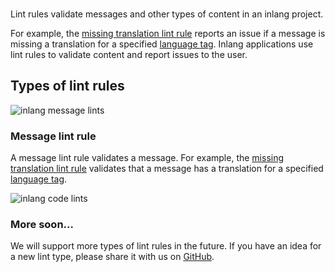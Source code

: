 <doc-header title="What is a Lint Rule?" description="Validate content in an inlang project." button="Get started" link="/documentation/lint-rule/guide">
</doc-header>

<br/>

<!-- ![pluginCover](https://cdn.jsdelivr.net/gh/opral/monorepo/inlang/documentation/plugin/assets/plugin-cover.png) -->

Lint rules validate messages and other types of content in an inlang project.

For example, the [missing translation lint rule](/m/4cxm3eqi/messageLintRule-inlang-missingTranslation) reports an issue if a message is missing a translation for a specified [language tag](/documentation/concept/language-tag). Inlang applications use lint rules to validate content and report issues to the user.

## Types of lint rules

![inlang message lints](https://cdn.jsdelivr.net/gh/opral/monorepo/inlang/documentation/sdk/assets/lintrule-messagelints.jpg)

### Message lint rule

A message lint rule validates a message. For example, the [missing translation lint rule](/m/4cxm3eqi/messageLintRule-inlang-missingTranslation) validates that a message has a translation for a specified [language tag](/documentation/concept/language-tag).

![inlang code lints](https://cdn.jsdelivr.net/gh/opral/monorepo/inlang/documentation/sdk/assets/lintrule-codelints.jpg)

### More soon...

We will support more types of lint rules in the future. If you have an idea for a new lint type, please share it with us on [GitHub](https://github.com/opral/monorepo/discussions).

<doc-links>
    <doc-link title="API Introduction" icon="mdi:book-open-page-variant" href="/documentation/lint-rule/api-introduction" description="Read Lint Rule API Reference."></doc-link>
    <doc-link title="Build a Lint Rule" icon="mdi:skip-next" href="/documentation/lint-rule/guide" description="Learn how to build your first Lint Rule."></doc-link>
</doc-links>

<br/>
<br/>
